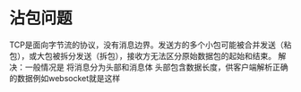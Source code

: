 #  沾包问题
‌TCP是面向字节流的协议，没有消息边界‌。发送方的多个小包可能被合并发送（粘包），或大包被拆分发送（拆包），接收方无法区分原始数据包的起始和结束。
解决：一般情况是 将消息分为头部和消息体 头部包含数据长度，供客户端解析正确的数据例如websocket就是这样
